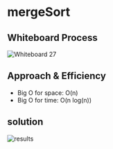 # mergeSort

## Whiteboard Process

![Whiteboard 27](./assets/)

## Approach & Efficiency

- Big O for space: O(n)
- Big O for time: O(n log(n))

## solution

![results](./assets/)
